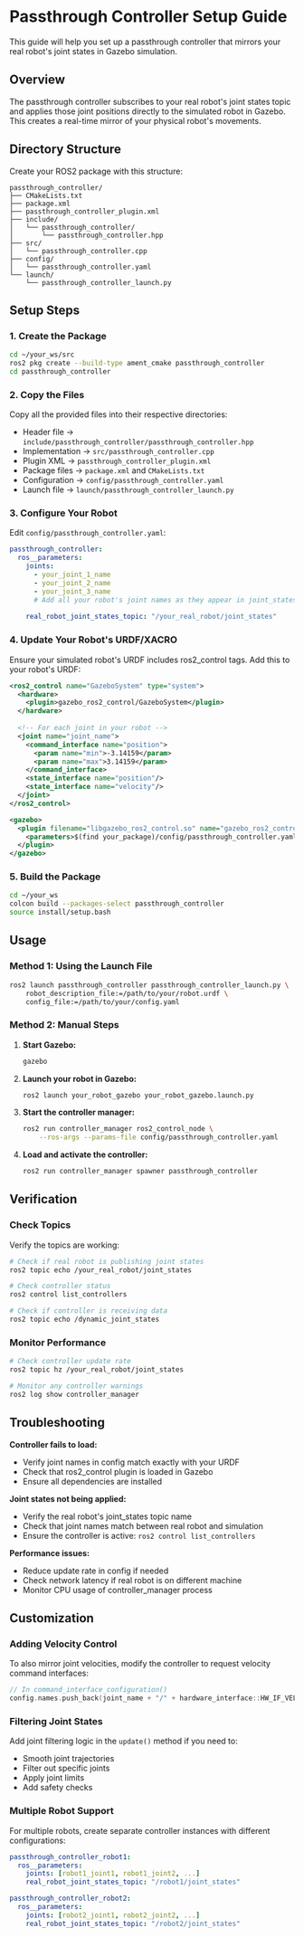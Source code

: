 # Passthrough Controller Setup Guide

This guide will help you set up a passthrough controller that mirrors your real robot's joint states in Gazebo simulation.

## Overview

The passthrough controller subscribes to your real robot's joint states topic and applies those joint positions directly to the simulated robot in Gazebo. This creates a real-time mirror of your physical robot's movements.

## Directory Structure

Create your ROS2 package with this structure:

```
passthrough_controller/
├── CMakeLists.txt
├── package.xml
├── passthrough_controller_plugin.xml
├── include/
│   └── passthrough_controller/
│       └── passthrough_controller.hpp
├── src/
│   └── passthrough_controller.cpp
├── config/
│   └── passthrough_controller.yaml
└── launch/
    └── passthrough_controller_launch.py
```

## Setup Steps

### 1. Create the Package

```bash
cd ~/your_ws/src
ros2 pkg create --build-type ament_cmake passthrough_controller
cd passthrough_controller
```

### 2. Copy the Files

Copy all the provided files into their respective directories:

- Header file → `include/passthrough_controller/passthrough_controller.hpp`
- Implementation → `src/passthrough_controller.cpp`
- Plugin XML → `passthrough_controller_plugin.xml`
- Package files → `package.xml` and `CMakeLists.txt`
- Configuration → `config/passthrough_controller.yaml`
- Launch file → `launch/passthrough_controller_launch.py`

### 3. Configure Your Robot

Edit `config/passthrough_controller.yaml`:

```yaml
passthrough_controller:
  ros__parameters:
    joints:
      - your_joint_1_name
      - your_joint_2_name
      - your_joint_3_name
      # Add all your robot's joint names as they appear in joint_states
    
    real_robot_joint_states_topic: "/your_real_robot/joint_states"
```

### 4. Update Your Robot's URDF/XACRO

Ensure your simulated robot's URDF includes ros2_control tags. Add this to your robot's URDF:

```xml
<ros2_control name="GazeboSystem" type="system">
  <hardware>
    <plugin>gazebo_ros2_control/GazeboSystem</plugin>
  </hardware>
  
  <!-- For each joint in your robot -->
  <joint name="joint_name">
    <command_interface name="position">
      <param name="min">-3.14159</param>
      <param name="max">3.14159</param>
    </command_interface>
    <state_interface name="position"/>
    <state_interface name="velocity"/>
  </joint>
</ros2_control>

<gazebo>
  <plugin filename="libgazebo_ros2_control.so" name="gazebo_ros2_control">
    <parameters>$(find your_package)/config/passthrough_controller.yaml</parameters>
  </plugin>
</gazebo>
```

### 5. Build the Package

```bash
cd ~/your_ws
colcon build --packages-select passthrough_controller
source install/setup.bash
```

## Usage

### Method 1: Using the Launch File

```bash
ros2 launch passthrough_controller passthrough_controller_launch.py \
    robot_description_file:=/path/to/your/robot.urdf \
    config_file:=/path/to/your/config.yaml
```

### Method 2: Manual Steps

1. **Start Gazebo:**
   ```bash
   gazebo
   ```

2. **Launch your robot in Gazebo:**
   ```bash
   ros2 launch your_robot_gazebo your_robot_gazebo.launch.py
   ```

3. **Start the controller manager:**
   ```bash
   ros2 run controller_manager ros2_control_node \
       --ros-args --params-file config/passthrough_controller.yaml
   ```

4. **Load and activate the controller:**
   ```bash
   ros2 run controller_manager spawner passthrough_controller
   ```

## Verification

### Check Topics

Verify the topics are working:

```bash
# Check if real robot is publishing joint states
ros2 topic echo /your_real_robot/joint_states

# Check controller status
ros2 control list_controllers

# Check if controller is receiving data
ros2 topic echo /dynamic_joint_states
```

### Monitor Performance

```bash
# Check controller update rate
ros2 topic hz /your_real_robot/joint_states

# Monitor any controller warnings
ros2 log show controller_manager
```

## Troubleshooting

**Controller fails to load:**
- Verify joint names in config match exactly with your URDF
- Check that ros2_control plugin is loaded in Gazebo
- Ensure all dependencies are installed

**Joint states not being applied:**
- Verify the real robot's joint_states topic name
- Check that joint names match between real robot and simulation
- Ensure the controller is active: `ros2 control list_controllers`

**Performance issues:**
- Reduce update rate in config if needed
- Check network latency if real robot is on different machine
- Monitor CPU usage of controller_manager process

## Customization

### Adding Velocity Control

To also mirror joint velocities, modify the controller to request velocity command interfaces:

```cpp
// In command_interface_configuration()
config.names.push_back(joint_name + "/" + hardware_interface::HW_IF_VELOCITY);
```

### Filtering Joint States

Add joint filtering logic in the `update()` method if you need to:
- Smooth joint trajectories
- Filter out specific joints
- Apply joint limits
- Add safety checks

### Multiple Robot Support

For multiple robots, create separate controller instances with different configurations:

```yaml
passthrough_controller_robot1:
  ros__parameters:
    joints: [robot1_joint1, robot1_joint2, ...]
    real_robot_joint_states_topic: "/robot1/joint_states"

passthrough_controller_robot2:
  ros__parameters:
    joints: [robot2_joint1, robot2_joint2, ...]
    real_robot_joint_states_topic: "/robot2/joint_states"
```